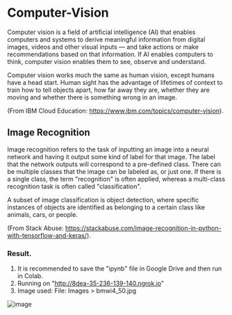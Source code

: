 # Computer-Vision

Computer vision is a field of artificial intelligence (AI) that enables computers and systems to derive meaningful information from digital images, videos and other visual inputs — and take actions or make recommendations based on that information. If AI enables computers to think, computer vision enables them to see, observe and understand.

Computer vision works much the same as human vision, except humans have a head start. Human sight has the advantage of lifetimes of context to train how to tell objects apart, how far away they are, whether they are moving and whether there is something wrong in an image.

(From IBM Cloud Education: https://www.ibm.com/topics/computer-vision).




## Image Recognition
Image recognition refers to the task of inputting an image into a neural network and having it output some kind of label for that image. The label that the network outputs will correspond to a pre-defined class. There can be multiple classes that the image can be labeled as, or just one. If there is a single class, the term "recognition" is often applied, whereas a multi-class recognition task is often called "classification".

A subset of image classification is object detection, where specific instances of objects are identified as belonging to a certain class like animals, cars, or people.

(From Stack Abuse: https://stackabuse.com/image-recognition-in-python-with-tensorflow-and-keras/).

### Result.
1. It is recommended to save the "ipynb" file in Google Drive and then run in Colab.
2. Running on "http://8dea-35-236-139-140.ngrok.io"
3. Image used: File: Images > bmwi4_50.jpg

![image](https://user-images.githubusercontent.com/86708470/169081505-fe6b4237-add0-4deb-9747-c601a1645bfe.png)
